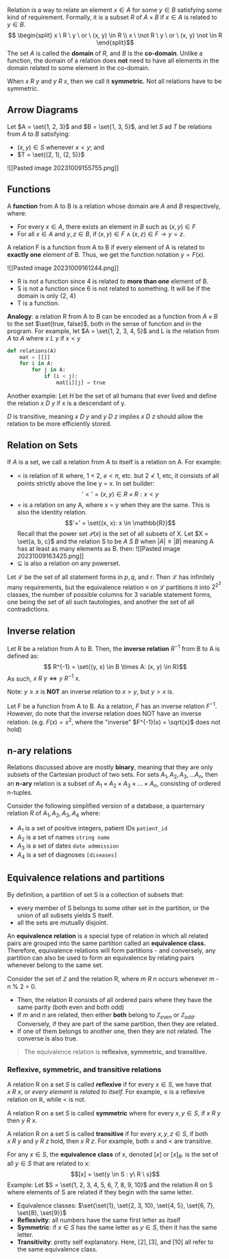 Relation is a way to relate an element $x \in  A$ for some $y \in B$ satisfying some kind of requirement. Formally, it is a subset $R$ of $A \times B$ if $x \in A$ is related to $y \in B$.
$$
\begin{split}
x \ R \ y \ or \ (x, y)  \in R \\
x \ \not R \ y \ or \ (x, y) \not \in R
\end{split}$$
The set $A$ is called the **domain** of $R$, and $B$ is the **co-domain**. Unlike a function, the domain of a relation does **not** need to have all elements in the domain related to some element in the co-domain.

When $x \ R \ y$ and $y \ R \ x$, then we call it **symmetric.** Not all relations have to be symmetric.

## Arrow Diagrams
Let $A = \set{1, 2, 3}$ and $B = \set{1, 3, 5}$, and let $S$ ad $T$ be relations from $A$ to $B$ satisfying: 
- $(x, y) \in S$ whenever $x < y$; and
- $T = \set{(2, 1), (2, 5)}$

![[Pasted image 20231009155755.png]]

## Functions
A **function** from A to B is a relation whose domain are $A$ and $B$ respectively, where: 
- For every $x \in A$, there exists an element in $B$ such as $(x, y)\in F$
- For all $x \in A$ and $y, z \in B$, if $(x, y)\in F \land (x, z) \in F \rightarrow y=z.$

A relation F is a function from A to B if every element of A is related to **exactly one** element of B. Thus, we get the function notation $y = F(x)$. 

![[Pasted image 20231009161244.png]]

- R is not a function since 4 is related to **more than one** element of B. 
- S is not a function since 6 is not related to something. It will be if the domain is only {2, 4}
- T is a function.

**Analogy**: a relation R from A to B can be encoded as a function from $A \times B$ to the set $\set{true, false}$, both in the sense of function and in the program. 
For example, let $A = \set{1, 2, 3, 4, 5}$ and L is the relation from $A$ to $A$ where $x\ L\ y$ if $x < y$

```python
def relations(A)
	mat = [[]]
	for i in A: 
		for j in A: 
			if (i < j): 
				mat[i][j] = true
```

Another example: Let $H$ be the set of all humans that ever lived and define the relation $x\ D\ y$ if x is a descendant of y. 

$D$ is transitive, meaning $x\ D\ y$ and $y\ D\ z$ implies $x\ D\ z$ should allow the relation to be more efficiently stored. 

## Relation on Sets
If $A$ is a set, we call a relation from A to itself is a relation on A. For example: 
- < is relation of $\mathbb{R}$ where, 1 < 2, $e < \pi$, etc. but $2 \not < 1$, etc, it consists of all points strictly above the line y = x. In set builder: 
$$'<' = {(x, y) \in R\times R : x < y}$$
- = is a relation on any A, where x = y when they are the same. This is also the identity relation.
$$'=' = \set{(x, x): x \in \mathbb{R}}$$
Recall that the power set $\mathcal{P}(x)$ is the set of all subsets of X. Let $X = \set{a, b, c}$ and the relation S to be $A\ S\ B$ when $|A| \geq |B|$ meaning A has at least as many elements as B. then: 
![[Pasted image 20231009163425.png]]
- $\subseteq$ is also a relation on any powerset.

Let $\mathcal{L}$ be the set of all statement forms in $p, q,$ and $r$. Then $\mathcal{L}$ has infinitely many requirements, but the equivalence relation $\equiv$ on $\mathcal{L}$ partitions it into $2^{2^3}$ classes, the number of possible columns for 3 variable statement forms, one being the set of all such tautologies, and another the set of all contradictions. 

## Inverse relation
Let R be a relation from A to B. Then, the **inverse relation** $R^{-1}$ from B to A is defined as: 
$$ R^{-1} = \set{(y, x) \in B \times A: (x, y) \in R}$$
As such, $x\ R\ y \Longleftrightarrow y\ R^{-1}\ x$. 

Note: $y \geq x$ is **NOT** an inverse relation to $x > y$, but $y > x$ is.  

Let F be a function from A to B. As a relation, $F$ has an inverse relation $F^{-1}$. However, do note that the inverse relation does NOT have an inverse relation. (e.g. $F(x) = x^2$, where the "inverse" $F^{-1}(x) = \sqrt{x}$ does not hold)

## n-ary relations
Relations discussed above are mostly **binary**, meaning that they are only subsets of the Cartesian product of two sets. For sets $A_1, A_2, A_3,... A_n$, then an **n-ary** relation is a subset of $A_1 \times A_2 \times A_3 \times ... \times A_n$, consisting of ordered n-tuples. 

Consider the following simplified version of a database, a quarternary relation $R$ of $A_1, A_2, A_3, A_4$ where: 
- $A_1$ is a set of positive integers, patient IDs `patient_id`
- $A_2$ is a set of names `string name`
- $A_3$ is a set of dates `date admmission`
- $A_4$ is a set of diagnoses `[diseases]`

## Equivalence relations and partitions
By definition, a partition of set S is a collection of subsets that: 
- every member of S belongs to some other set in the partition, or the union of all subsets yields S itself.
- all the sets are mutually disjoint.

An **equivalence relation** is a special type of relation in which all related pairs are grouped into the same partition called an **equivalence class.** Therefore, equivalence relations will form partitions - and conversely, any partition can also be used to form an equivalence by relating pairs whenever belong to the same set.

Consider the set of $\mathbb{Z}$ and the relation R, where $m \ R \ n$ occurs whenever m - n % 2 = 0.
- Then, the relation R consists of all ordered pairs where they have the same parity (both even and both odd)
- If $m$ and $n$ are related, then either **both** belong to $\mathbb{Z}_{even}$ or $\mathbb{Z}_{odd}$. Conversely, if they are part of the same partition, then they are related.
- If one of them belongs to another one, then they are not related. The converse is also true. 

> The equivalence relation is **reflexive, symmetric, and transitive.**
### Reflexive, symmetric, and transitive relations
A relation R on a set $S$ is called **reflexive** if for every $x \in S$, we have that $x\ R\ x$, or *every element is related to itself.* For example, $\leq$ is a reflexive relation on $\mathbb{R}$, while $<$ is not.

A relation R on a set $S$ is called **symmetric** where for every $x, y \in S$, if $x\ R\ y$ then $y\ R\ x$. 

A relation R on a set $S$ is called **transitive** if for every $x, y, z \in S$, if both $x\ R\ y$ and $y \ R\ z$ hold, then $x \ R \ z$. For example, both $\leq$ and $<$ are transitive. 

For any $x \in S$, the **equivalence class** of x, denoted $[x]$ or $[x]_R$. is the set of all $y \in S$ that are related to x: 
$$[x] = \set{y \in S : y\ R \ s}$$
Example: Let $S = \set{1, 2, 3, 4, 5, 6, 7, 8, 9, 10}$ and the relation R on S where elements of S are related if they begin with the same letter. 
- Equivalence classes: $\set{\set{1}, \set{2, 3, 10}, \set{4, 5}, \set{6, 7}, \set{8}, \set{9}}$
- **Reflexivity**: all numbers have the same first letter as itself
- **Symmetric**: if $x \in S$ has the same letter as $y \in S$, then it has the same letter.
- **Transitivity**: pretty self explanatory.
Here, $[2], [3]$, and $[10]$ all refer to the same equivalence class. 